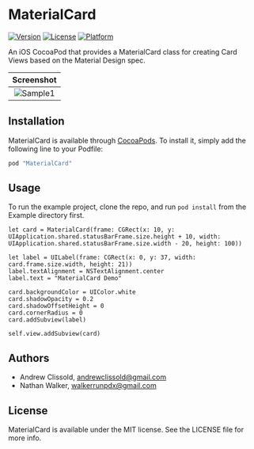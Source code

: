 # MaterialCard

[![Version](https://img.shields.io/cocoapods/v/MaterialCard.svg?style=flat)](http://cocoapods.org/pods/MaterialCard)
[![License](https://img.shields.io/cocoapods/l/MaterialCard.svg?style=flat)](http://cocoapods.org/pods/MaterialCard)
[![Platform](https://img.shields.io/cocoapods/p/MaterialCard.svg?style=flat)](http://cocoapods.org/pods/MaterialCard)

An iOS CocoaPod that provides a MaterialCard class for creating Card Views based on the Material Design spec.

| Screenshot |
| :---: |
| ![Sample1](screenshots/1.png) |

## Installation

MaterialCard is available through [CocoaPods](http://cocoapods.org). To install
it, simply add the following line to your Podfile:

```ruby
pod "MaterialCard"
```

## Usage

To run the example project, clone the repo, and run `pod install` from the Example directory first.

```
let card = MaterialCard(frame: CGRect(x: 10, y: UIApplication.shared.statusBarFrame.size.height + 10, width: UIApplication.shared.statusBarFrame.size.width - 20, height: 100))

let label = UILabel(frame: CGRect(x: 0, y: 37, width: card.frame.size.width, height: 21))
label.textAlignment = NSTextAlignment.center
label.text = "MaterialCard Demo"

card.backgroundColor = UIColor.white
card.shadowOpacity = 0.2
card.shadowOffsetHeight = 0
card.cornerRadius = 0
card.addSubview(label)

self.view.addSubview(card)

```


## Authors

* Andrew Clissold, andrewclissold@gmail.com
* Nathan Walker, walkerrunpdx@gmail.com

## License

MaterialCard is available under the MIT license. See the LICENSE file for more info.
